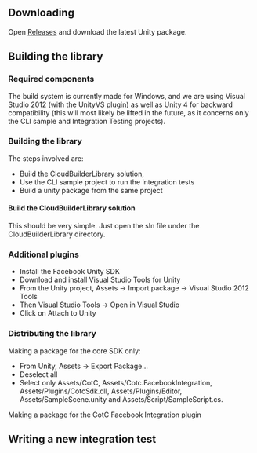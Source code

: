 ## Downloading

Open [Releases](https://github.com/clanofthecloud/unity-sdk/releases) and download the latest Unity package.

## Building the library

### Required components

The build system is currently made for Windows, and we are using Visual Studio 2012 (with the UnityVS plugin) as well as Unity 4 for backward compatibility (this will most likely be lifted in the future, as it concerns only the CLI sample and Integration Testing projects).

### Building the library

The steps involved are:
- Build the CloudBuilderLibrary solution,
- Use the CLI sample project to run the integration tests
- Build a unity package from the same project


#### Build the CloudBuilderLibrary solution

This should be very simple. Just open the sln file under the CloudBuilderLibrary directory.


### Additional plugins

- Install the Facebook Unity SDK
- Download and install Visual Studio Tools for Unity
- From the Unity project, Assets -> Import package -> Visual Studio 2012 Tools
- Then Visual Studio Tools -> Open in Visual Studio
- Click on Attach to Unity

### Distributing the library

Making a package for the core SDK only:
- From Unity, Assets -> Export Package…
- Deselect all
- Select only Assets/CotC, Assets/Cotc.FacebookIntegration, Assets/Plugins/CotcSdk.dll, Assets/Plugins/Editor, Assets/SampleScene.unity and Assets/Script/SampleScript.cs.

Making a package for the CotC Facebook Integration plugin


## Writing a new integration test



